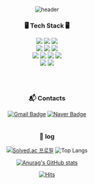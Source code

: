 <div align="center">
  
![header](https://capsule-render.vercel.app/api?type=waving&text=HYEONWOO&color=FFE4E1&height=200&fontColor=FFADB9&fontSize=80)

### 🖥️ Tech Stack 🖥️
<span><img src="https://img.shields.io/badge/CSS3-1572B6?style=flat&logo=CSS3&logoColor=white"/></span>
<span><img src="https://img.shields.io/badge/JavaScript-F7DF1E?style=flat&logo=JavaScript&logoColor=black"/></span>
<img src="https://img.shields.io/badge/Java-007396?style=flat&logo=OpenJDK&logoColor=white"/>
<br>
<span><img src="https://img.shields.io/badge/VisualStudioCode-007ACC?style=flat&logo=VisualStudioCode&logoColor=white"/></span>
<span><img src="https://img.shields.io/badge/C-A8B9CC?style=flat&logo=C&logoColor=white"/></span>
<span><img src="https://img.shields.io/badge/C++-00599C?style=flat&logo=C%2B%2B&logoColor=white"/></span>
<br>
<span><img src="https://img.shields.io/badge/IntelliJ_IDEA-000000?style=flat&logo=intellij-idea&logoColor=white"/></span>
<span><img src="https://img.shields.io/badge/MySQL-4479A1?style=flat&logo=MySQL&logoColor=white"/></span>
<span><img src="https://img.shields.io/badge/Spring-6DB33F?style=flat&logo=Spring&logoColor=white"/></span>
<span><img src="https://img.shields.io/badge/Spring Boot-6DB33F?style=flat&logo=Spring Boot&logoColor=white"/></span>
<br>
<span><img src="https://img.shields.io/badge/Linux-FCC624?style=flat&logo=Linux&logoColor=white"/></span>
<span><img src="https://img.shields.io/badge/Python-3776AB?style=flat&logo=Python&logoColor=white"/></span>
<!-- <span><img src="https://img.shields.io/badge/Eclipse-2C2255?style=flat&logo=EclipseIDE%2B%2B&logoColor=white"/></span> -->
<!-- <span><img src="https://img.shields.io/badge/Arduino-00878F?style=flat&logo=Arduino%2B%2B&logoColor=white"/></span> -->
<br><br>

### :mailbox_with_mail: Contacts
[![Gmail Badge](https://img.shields.io/badge/Gmail-d14836?style=flat&logo=Gmail&logoColor=white&link=mailto:hyunwoo020311@gmail.com)](mailto:hyunwoo020311@gmail.com)
[![Naver Badge](https://img.shields.io/badge/Naver-03C75A?style=flat&logo=Naver&logoColor=white&link=mailto:hyunwoo02031@naver.com)](mailto:hyunwoo02031@naver.com)
<br><br>

### 🔖 log
[![Solved.ac
프로필](http://mazassumnida.wtf/api/v2/generate_badge?boj=hyunwoo02031)](https://solved.ac/hyunwoo02031)                                                   ![Top Langs](https://github-readme-stats.vercel.app/api/top-langs/?username=Johyeonwoooooooo&layout=compact&theme=tokyonight)

[![Anurag's GitHub stats](https://github-readme-stats.vercel.app/api?username=Johyeonwoooooooo&show_icons=true&include_all_commits=true&count_private=true&title_color=FF92BB&text_color=5C5C5C&icon_color=FF34B3)](https://github.com/Johyeonwoooooooo/github-readme-stats) 


[![Hits](https://hits.seeyoufarm.com/api/count/incr/badge.svg?url=https%3A%2F%2Fgithub.com%2FJohyeonwoooooooo%2Fhit-counter&count_bg=%23FFC1C1&title_bg=%23FFADB9&icon=smugmug.svg&icon_color=%23FF0000&title=hits&edge_flat=false)](https://hits.seeyoufarm.com)
